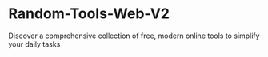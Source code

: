 # Random-Tools-Web-V2
Discover a comprehensive collection of free, modern online tools to simplify your daily tasks
